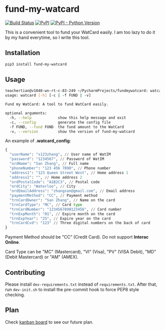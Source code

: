 # fund-my-watcard

[![Build Status](https://travis-ci.org/xingweitian/fund-my-watcard.svg?branch=master)](https://travis-ci.org/xingweitian/fund-my-watcard)
[![PyPI](https://img.shields.io/pypi/v/fund-my-watcard.svg)](https://pypi.org/project/fund-my-watcard)
[![PyPI - Python Version](https://img.shields.io/pypi/pyversions/fund-my-watcard.svg)](https://pypi.org/project/fund-my-watcard)

This is a convenient tool to fund your WatCard easily. I am too lazy to do it by my hand everytime, so I write this tool.

## Installation

```bash
pip3 install fund-my-watcard
```

## Usage

```bash
teachertian@v1040-wn-rt-c-83-249 ~/PycharmProjects/fundmywatcard: watcard
usage: watcard [-h] [-c | -f FUND | -v]

Fund my WatCard: A tool to fund WatCard easily.

optional arguments:
  -h, --help            show this help message and exit
  -c, --config          generate the config file
  -f FUND, --fund FUND  the fund amount to the WatCard
  -v, --version         show the version of fund-my-watcard

```

An example of **.watcard_config**:

```python
{
  "userName": "s123zhang", // User name of WatIM
  "password": "1234567", // Password of WatIM
  "ordName": "San Zhang", // Full name
  "phoneNumber": "123 456 7890", // Phone number
  "address1": "123 Queen Street West", // Home address 1
  "address2": "", // Home address 2
  "ordPostalCode": "A1B2C3", // Postal code
  "ordCity": "Waterloo", // City
  "ordEmailAddress": "zhangsan@gmail.com", // Email address
  "paymentMethod": "CC", // Payment method
  "trnCardOwner": "San Zhang", // Name on the card
  "trnCardType": "MC", // Card type
  "trnCardNumber": "1234567890123456", // Card number
  "trnExpMonth": "01", // Expire month on the card
  "trnExpYear": "25", // Expire year on the card
  "trnCardCvd": "123" // Three digital numbers on the back of card
}
```

Payment Method should be "CC" (Credit Card). Do not support **Interac Online**.

Card Type can be "MC" (Mastercard), "VI" (Visa), "PV" (VISA Debit), "MD" (Debit Mastercard) or "AM" (AMEX).

## Contributing

Please install `dev-requirements.txt` instead of `requirements.txt`. After that, run `dev-init.sh` to install the pre-commit hook to force PEP8 style checking.

## Plan

Check [kanban board](https://github.com/xingweitian/fund-my-watcard/projects) to see our future plan.
